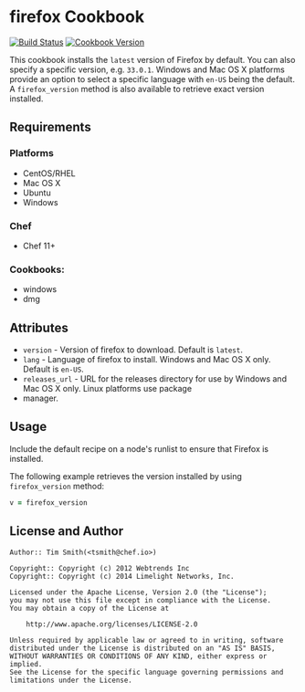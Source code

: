# firefox Cookbook

[![Build Status](https://travis-ci.org/chef-cookbooks/firefox.svg?branch=master)](https://travis-ci.org/chef-cookbooks/firefox) [![Cookbook Version](https://img.shields.io/cookbook/v/firefox.svg)](https://supermarket.chef.io/cookbooks/firefox)

This cookbook installs the `latest` version of Firefox by default. You can also specify a specific version, e.g. `33.0.1`. Windows and Mac OS X platforms provide an option to select a specific language with `en-US` being the default. A `firefox_version` method is also available to retrieve exact version installed.

## Requirements

### Platforms

- CentOS/RHEL
- Mac OS X
- Ubuntu
- Windows

### Chef

- Chef 11+

### Cookbooks:

- windows
- dmg

## Attributes

- `version` - Version of firefox to download. Default is `latest`.
- `lang` - Language of firefox to install. Windows and Mac OS X only. Default is `en-US`.
- `releases_url` - URL for the releases directory for use by Windows and Mac OS X only. Linux platforms use package
- manager.

## Usage

Include the default recipe on a node's runlist to ensure that Firefox is installed.

The following example retrieves the version installed by using `firefox_version` method:

```ruby
v = firefox_version
```

## License and Author

```
Author:: Tim Smith(<tsmith@chef.io>)

Copyright:: Copyright (c) 2012 Webtrends Inc
Copyright:: Copyright (c) 2014 Limelight Networks, Inc.

Licensed under the Apache License, Version 2.0 (the "License");
you may not use this file except in compliance with the License.
You may obtain a copy of the License at

    http://www.apache.org/licenses/LICENSE-2.0

Unless required by applicable law or agreed to in writing, software
distributed under the License is distributed on an "AS IS" BASIS,
WITHOUT WARRANTIES OR CONDITIONS OF ANY KIND, either express or implied.
See the License for the specific language governing permissions and
limitations under the License.
```
